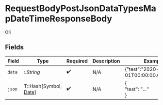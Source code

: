 # RequestBodyPostJsonDataTypesMapDateTimeResponseBody

OK


## Fields

| Field                                                                                 | Type                                                                                  | Required                                                                              | Description                                                                           | Example                                                                               |
| ------------------------------------------------------------------------------------- | ------------------------------------------------------------------------------------- | ------------------------------------------------------------------------------------- | ------------------------------------------------------------------------------------- | ------------------------------------------------------------------------------------- |
| `data`                                                                                | *::String*                                                                            | :heavy_check_mark:                                                                    | N/A                                                                                   | {"test":"2020-01-01T00:00:00.000001Z"}                                                |
| `json`                                                                                | T::Hash[Symbol, [Date](https://ruby-doc.org/stdlib-2.6.1/libdoc/date/rdoc/Date.html)] | :heavy_check_mark:                                                                    | N/A                                                                                   | {<br/>"test": "..."<br/>}                                                             |